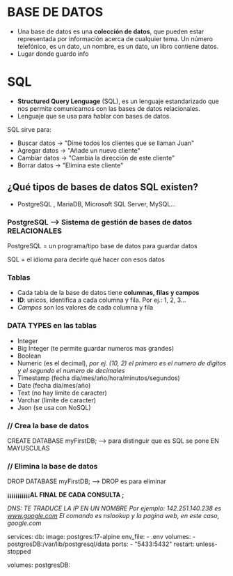 # BASE DE DATOS
- Una base de datos es una **colección de datos**, que pueden estar representada por información acerca de cualquier tema. Un número telefónico, es un dato, un nombre, es un dato, un libro contiene datos.
- Lugar donde guardo info 

# SQL
- **Structured Query Lenguage** (SQL), es un lenguaje estandarizado que nos permite comunicarnos con las bases de datos relacionales. 
- Lenguaje que se usa para hablar con bases de datos.

SQL sirve para:
- Buscar datos → "Dime todos los clientes que se llaman Juan"
- Agregar datos → "Añade un nuevo cliente"
- Cambiar datos → "Cambia la dirección de este cliente"
- Borrar datos → "Elimina este cliente"


## ¿Qué tipos de bases de datos SQL existen?
- PostgreSQL , MariaDB, Microsoft SQL Server, MySQL...


### PostgreSQL --> Sistema de gestión de bases de datos RELACIONALES
PostgreSQL = un programa/tipo base de datos para guardar datos

SQL = el idioma para decirle qué hacer con esos datos


### Tablas
- Cada tabla de la base de datos tiene **columnas, filas y campos**
- **ID**: unicos, identifica a cada columna y fila. Por ej.: 1, 2, 3...
- *Campos* son los valores de cada columna y fila

### DATA TYPES en las tablas
- Integer
- Big Integer (te permite guardar numeros mas grandes)
- Boolean
- Numeric (es el decimal), *por ej. (10, 2) el primero es el numero de digitos y el segundo el numero de decimales*
- Timestamp (fecha dia/mes/año/hora/minutos/segundos)
- Date (fecha dia/mes/año)
- Text (no hay limite de caracter)
- Varchar (limite de caracter)
- Json (se usa con NoSQL)

### // Crea la base de datos
CREATE DATABASE myFirstDB;          --> para distinguir que es SQL se pone EN MAYUSCULAS
### // Elimina la base de datos
DROP DATABASE myFirstDB;            --> DROP es para eliminar

**¡¡¡¡¡¡¡¡¡¡¡AL FINAL DE CADA CONSULTA ;**



*DNS: TE TRADUCE LA IP EN UN NOMBRE*
*Por ejemplo: 142.251.140.238 es www.google.com*
*El comando es nslookup y la pagina web, en este caso, google.com*


services:
  db:
    image: postgres:17-alpine
    env_file:
      - .env
    volumes:
      - postgresDB:/var/lib/postgresql/data
    ports:
      - "5433:5432"
    restart: unless-stopped

volumes:
      postgresDB:
